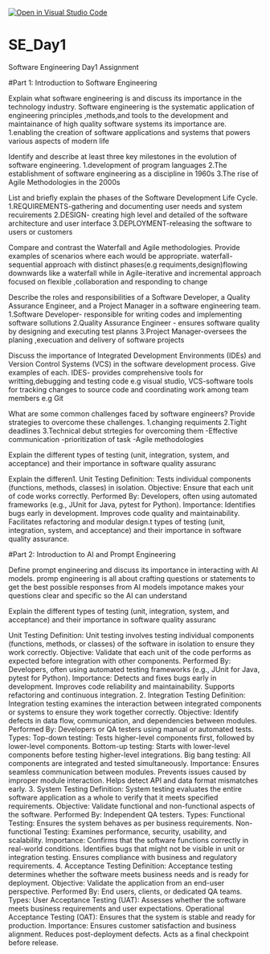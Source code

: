 [![Open in Visual Studio Code](https://classroom.github.com/assets/open-in-vscode-2e0aaae1b6195c2367325f4f02e2d04e9abb55f0b24a779b69b11b9e10269abc.svg)](https://classroom.github.com/online_ide?assignment_repo_id=18367594&assignment_repo_type=AssignmentRepo)
# SE_Day1
Software Engineering Day1 Assignment

#Part 1: Introduction to Software Engineering

Explain what software engineering is and discuss its importance in the technology industry.
             Software engineering is the systematic application of engineering principles ,methods,and tools 
             to the development and maintainance of  high quality software systems
                       its importance are.
       1.enabling the creation of software applications and systems that powers 
       various aspects of modern life 
      
Identify and describe at least three key milestones in the evolution of software engineering.
           1.development of program languages
           2.The establishment of software engineering as a discipline in 1960s
           3.The rise of Agile Methodologies in the 2000s

List and briefly explain the phases of the Software Development Life Cycle.
            1.REQUIREMENTS-gathering and documenting user needs and system recuirements 
            2.DESIGN- creating high level and detailed of the software architecture and user interface
            3.DEPLOYMENT-releasing the software to users or customers

Compare and contrast the Waterfall and Agile methodologies. Provide examples of scenarios where each would be appropriate.
                   waterfall-sequential approach with distinct phases(e.g requiments,design)flowing downwards like a waterfall while in
                   Agile-iterative and incremental approach focused on flexible ,collaboration and responding to change


Describe the roles and responsibilities of a Software Developer, a Quality Assurance Engineer, and a Project Manager in a software engineering team.
                    1.Software Developer- responsible for writing codes and implementing software sollutions 
                    2.Quality Assurance Engineer - ensures software quality by designing and executing test planns
                    3.Project Manager-oversees the planing ,execuation and delivery of software projects
                    
Discuss the importance of Integrated Development Environments (IDEs) and Version Control Systems (VCS) in the software development process. Give examples of each.
          IDES- provides comprehensive tools for writting,debugging and testing code e.g   visual studio,
          VCS-software tools for tracking changes to source code and coordinating work among team members  e.g Git

What are some common challenges faced by software engineers? Provide strategies to overcome these challenges.
       1.changing requiments
       2.Tight deadlines
       3.Technical debut
                 strtegies for overcoming them
                    -Effective communication
                    -prioritization of task
                    -Agile methodologies


Explain the different types of testing (unit, integration, system, and acceptance) and their importance in software quality assuranc

Explain the differen1. Unit Testing
Definition: Tests individual components (functions, methods, classes) in isolation.
Objective: Ensure that each unit of code works correctly.
Performed By: Developers, often using automated frameworks (e.g., JUnit for Java, pytest for Python).
Importance:
Identifies bugs early in development.
Improves code quality and maintainability.
Facilitates refactoring and modular design.t types of testing (unit, integration, system, and acceptance) and their importance in software quality assurance.
             


#Part 2: Introduction to AI and Prompt Engineering


Define prompt engineering and discuss its importance in interacting with AI models.
          promp engineering is all about crafting questions or statements to get the best possible responses from AI models
                         impotance
        makes your questions clear and specific so the AI can understand

Explain the different types of testing (unit, integration, system, and acceptance) and their importance in software quality assuranc


 Unit Testing
Definition: Unit testing involves testing individual components (functions, methods, or classes) of the software in isolation to ensure they work correctly.
Objective: Validate that each unit of the code performs as expected before integration with other components.
Performed By: Developers, often using automated testing frameworks (e.g., JUnit for Java, pytest for Python).
Importance:
Detects and fixes bugs early in development.
Improves code reliability and maintainability.
Supports refactoring and continuous integration.
2. Integration Testing
Definition: Integration testing examines the interaction between integrated components or systems to ensure they work together correctly.
Objective: Identify defects in data flow, communication, and dependencies between modules.
Performed By: Developers or QA testers using manual or automated tests.
Types:
Top-down testing: Tests higher-level components first, followed by lower-level components.
Bottom-up testing: Starts with lower-level components before testing higher-level integrations.
Big bang testing: All components are integrated and tested simultaneously.
Importance:
Ensures seamless communication between modules.
Prevents issues caused by improper module interaction.
Helps detect API and data format mismatches early.
3. System Testing
Definition: System testing evaluates the entire software application as a whole to verify that it meets specified requirements.
Objective: Validate functional and non-functional aspects of the software.
Performed By: Independent QA testers.
Types:
Functional Testing: Ensures the system behaves as per business requirements.
Non-functional Testing: Examines performance, security, usability, and scalability.
Importance:
Confirms that the software functions correctly in real-world conditions.
Identifies bugs that might not be visible in unit or integration testing.
Ensures compliance with business and regulatory requirements.
4. Acceptance Testing
Definition: Acceptance testing determines whether the software meets business needs and is ready for deployment.
Objective: Validate the application from an end-user perspective.
Performed By: End users, clients, or dedicated QA teams.
Types:
User Acceptance Testing (UAT): Assesses whether the software meets business requirements and user expectations.
Operational Acceptance Testing (OAT): Ensures that the system is stable and ready for production.
Importance:
Ensures customer satisfaction and business alignment.
Reduces post-deployment defects.
Acts as a final checkpoint before release.
          

